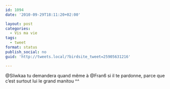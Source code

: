 ```yaml
---
id: 1094
date: '2010-09-29T18:11:20+02:00'

layout: post
categories:
  - Vis ma vie
tags:
  - tweet
format: status
publish_social: no
guid: 'http://tweets.local/?birdsite_tweet=25905631216'

---
```


@Sliwkaa tu demandera quand même à @Fran6 si il te pardonne, parce que c’est surtout lui le grand manitou ^^